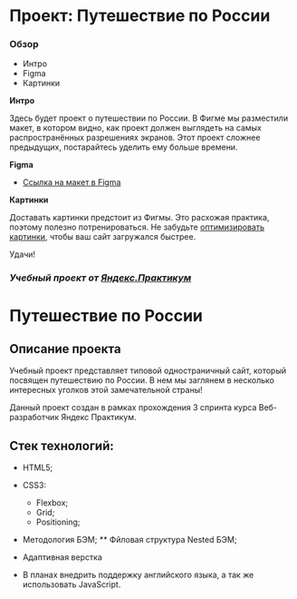 # Проект: Путешествие по России

### Обзор
* Интро
* Figma
* Картинки

**Интро**

Здесь будет проект о путешествии по России.
В Фигме мы разместили макет, в котором видно, как проект должен выглядеть на самых распространённых разрешениях экранов.
Этот проект сложнее предыдущих, постарайтесь уделить ему больше времени.

**Figma**

* [Ссылка на макет в Figma](https://www.figma.com/file/5S2WSbEFL6awjVWJ0NWL8Q/Sprint-3_-Russia-_-desktop-mobile?node-id=28503%3A0)

**Картинки**

Доставать картинки предстоит из Фигмы. Это расхожая практика, поэтому полезно потренироваться.
Не забудьте [оптимизировать картинки](https://tinypng.com/), чтобы ваш сайт загружался быстрее.

Удачи!

### *Учебный проект от [Яндекс.Практикум](https://practicum.yandex.ru/web/)*

# Путешествие по России
## Описание проекта
Учебный проект представляет типовой одностраничный сайт, который посвящен путешествию по России. В нем мы заглянем в несколько интересных уголков этой замечательной страны!

Данный проект создан в рамках прохождения 3 спринта курса Веб-разработчик Яндекс Практикум.

## Стек технологий:
* HTML5;
* CSS3:
  * Flexbox;
  * Grid;
  * Positioning;
* Методология БЭМ;
** Фйловая структура Nested БЭМ;
* Адаптивная верстка

* В планах внедрить поддержку английского языка, а так же использовать JavaScript.
